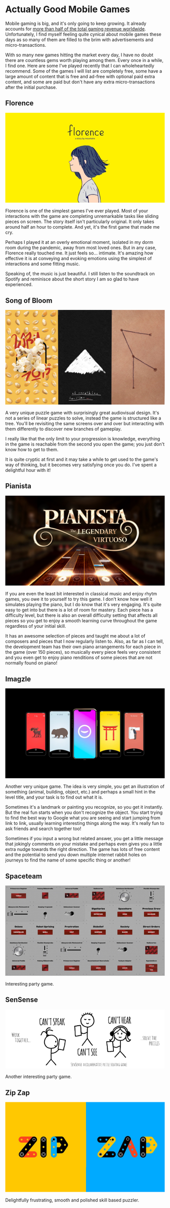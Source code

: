 # Actually Good Mobile Games

Mobile gaming is big, and it's only going to keep growing. It already accounts for [more than half of the total gaming revenue worldwide](https://www.statista.com/topics/1906/mobile-gaming/). Unfortunately, I find myself feeling quite cynical about mobile games these days as so many of them are filled to the brim with advertisements and micro-transactions. 

With so many new games hitting the market every day, I have no doubt there are countless gems worth playing among them. Every once in a while, I find one. Here are some I've played recently that I can wholeheartedly recommend. Some of the games I will list are completely free, some have a large amount of content that is free and ad-free with optional paid extra content, and some are paid but don't have any extra micro-transactions after the initial purchase.

## Florence

![florence](assets/florence.jpg)

Florence is one of the simplest games I've ever played. Most of your interactions with the game are completing unremarkable tasks like sliding pieces on screen. The story itself isn't particularly original. It only takes around half an hour to complete. And yet, it's the first game that made me cry.

Perhaps I played it at an overly emotional moment, isolated in my dorm room during the pandemic, away from most loved ones. But in any case, Florence really touched me. It just feels so... intimate. It's amazing how effective it is at conveying and evoking emotions using the simplest of interactions and some fitting music. 

Speaking of, the music is just beautiful. I still listen to the soundtrack on Spotify and reminisce about the short story I am so glad to have experienced.

## Song of Bloom

![song-of-bloom](assets/song-of-bloom.jpg)

A very unique puzzle game with surprisingly great audiovisual design. It's not a series of linear puzzles to solve, instead the game is structured like a tree. You'll be revisiting the same screens over and over but interacting with them differently to discover new branches of gameplay.

I really like that the only limit to your progression is knowledge, everything in the game is reachable from the second you open the game; you just don't know how to get to them.

It is quite cryptic at first and it may take a while to get used to the game's way of thinking, but it becomes very satisfying once you do. I've spent a delightful hour with it!

## Pianista

![pianista](assets/pianista.jpg)

If you are even the least bit interested in classical music and enjoy rhytm games, you owe it to yourself to try this game. I don't know how well it simulates playing the piano, but I do know that it's very engaging. It's quite easy to get into but there is a lot of room for mastery. Each piece has a difficulty level, but there is also an overall difficulty setting that affects all pieces so you get to enjoy a smooth learning curve throughout the game regardless of your initial skill.

It has an awesome selection of pieces and taught me about a lot of composers and pieces that I now regularly listen to. Also, as far as I can tell, the development team has their own piano arrangements for each piece in the game (over 150 pieces), so musically every piece feels very consistent and you even get to enjoy piano renditions of some pieces that are not normally found on piano!

## Imagzle

![imagzle](assets/imagzle.jpg)

Another very unique game. The idea is very simple, you get an illustration of something (animal, building, object, etc.) and perhaps a small hint in the level title, and your task is to find out what it is. 

Sometimes it's a landmark or painting you recognize, so you get it instantly. But the real fun starts when you don't recognize the object. You start trying to find the best way to Google what you are seeing and start jumping from link to link, usually learning interesting things along the way. It's really fun to ask friends and search together too!

Sometimes if you input a wrong but related answer, you get a little message that jokingly comments on your mistake and perhaps even gives you a little extra nudge towards the right direction. The game has lots of free content and the potential to send you down multiple internet rabbit holes on journeys to find the name of some specific thing or another!

## Spaceteam

![spaceteam](assets/spaceteam.jpg)

Interesting party game.

## SenSense

![sensense](assets/sensense.png)

Another interesting party game.

## Zip Zap

![zipzap](assets/zipzap.jpg)

Delightfully frustrating, smooth and polished skill based puzzler.